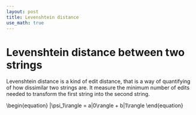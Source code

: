 ```yaml
---
layout: post
title: Levenshtein distance
use_math: true
---
```


Levenshtein distance between two strings
=====================

Levenshtein distance is a kind of edit distance, that is a way of quantifying of how dissimilar two strings are. It measure the minimum number of edits needed to transform the first string into the second string.

\begin{equation}
   |\psi_1\rangle = a|0\rangle + b|1\rangle
\end{equation}
